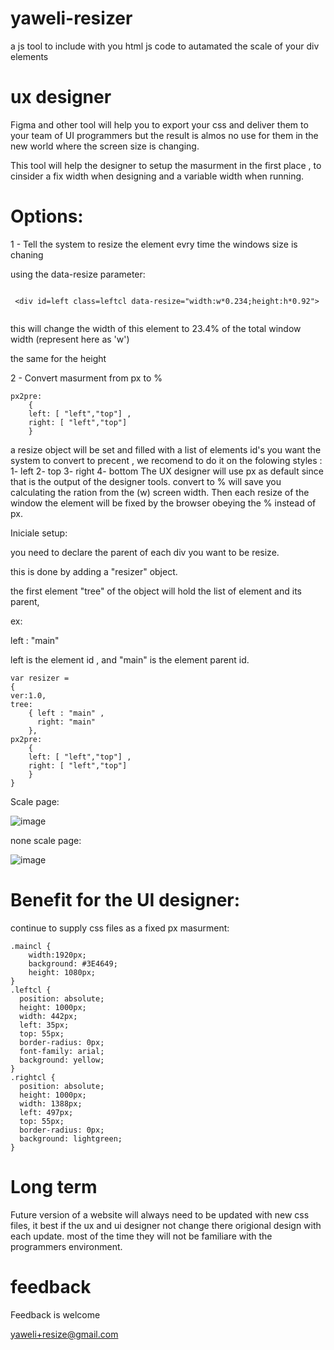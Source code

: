 # yaweli-resizer

a js tool to include with you html js code to autamated the scale of your div elements



# ux designer

Figma and other tool will help you to export your css and deliver them to your team of UI programmers but the result is almos no use for them in the new world where the screen size is changing. 

This tool will help the designer to setup the masurment in the first place , to cinsider a fix width when designing and a variable width when running. 

# Options:

1 - Tell the system to resize the element evry time the windows size is chaning

using the data-resize parameter:
```

 <div id=left class=leftcl data-resize="width:w*0.234;height:h*0.92">


```

this will change the width of this element to 23.4% of the total window width (represent here as 'w')

the same for the height


2 - Convert masurment from px to %

```
px2pre: 
	{
	left: [ "left","top"] ,
	right: [ "left","top"] 
	}

```
a resize object will be set and filled with a list of elements id's you want the system to convert to precent , we recomend to do it on the folowing styles : 
1- left
2- top
3- right
4- bottom
The UX designer will use px as default since that is the output of the designer tools. convert to % will save you calculating the ration from the (w) screen width. Then each resize of the window the element will be fixed by the browser obeying the % instead of px.


Iniciale setup:

you need to declare the parent of each div you want to be resize. 

this is done by adding a "resizer" object.

the first element "tree" of the object will hold the list of element and its parent, 

ex: 

left : "main" 


left is the element id , and "main" is the element parent id. 


```
var resizer = 
{
ver:1.0,
tree: 
	{ left : "main" ,
	  right: "main" 
	},
px2pre: 
	{
	left: [ "left","top"] ,
	right: [ "left","top"] 
	}
}

```




Scale page: 

![image](https://user-images.githubusercontent.com/16836814/196215693-acec091f-3998-4110-9a6d-a7f3736071df.png)



none scale page: 

![image](https://user-images.githubusercontent.com/16836814/196215904-6775fcfd-d565-4697-81ad-e0abb35384cb.png)


# Benefit for the UI designer: 

continue to supply css files as a fixed px masurment: 
```
.maincl {
    width:1920px;
    background: #3E4649;
    height: 1080px;
}
.leftcl {
  position: absolute; 
  height: 1000px;
  width: 442px;
  left: 35px;
  top: 55px;
  border-radius: 0px;
  font-family: arial;
  background: yellow;
}
.rightcl {
  position: absolute; 
  height: 1000px; 
  width: 1388px;
  left: 497px;
  top: 55px;
  border-radius: 0px;
  background: lightgreen;
}

```

# Long term
Future version of a website will always need to be updated with new css files, it best if the ux and ui designer not change there origional design with each update. most of the time they will not be familiare with the programmers environment. 


# feedback

Feedback is welcome

yaweli+resize@gmail.com



